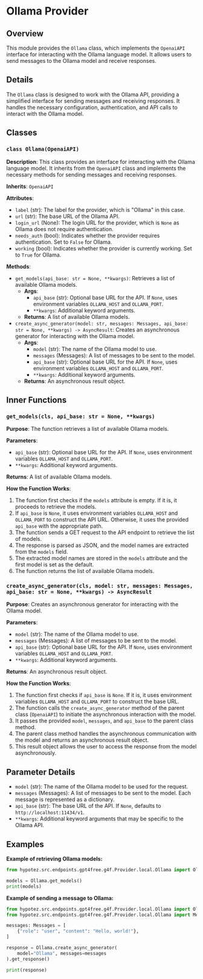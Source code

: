 # Ollama Provider

## Overview

This module provides the `Ollama` class, which implements the `OpenaiAPI` interface for interacting with the Ollama language model. It allows users to send messages to the Ollama model and receive responses. 

## Details

The `Ollama` class is designed to work with the Ollama API, providing a simplified interface for sending messages and receiving responses. It handles the necessary configuration, authentication, and API calls to interact with the Ollama model. 

## Classes

### `class Ollama(OpenaiAPI)`

**Description**: This class provides an interface for interacting with the Ollama language model. It inherits from the `OpenaiAPI` class and implements the necessary methods for sending messages and receiving responses.

**Inherits**: `OpenaiAPI`

**Attributes**:
- `label` (str): The label for the provider, which is "Ollama" in this case.
- `url` (str): The base URL of the Ollama API.
- `login_url` (None): The login URL for the provider, which is `None` as Ollama does not require authentication.
- `needs_auth` (bool): Indicates whether the provider requires authentication. Set to `False` for Ollama.
- `working` (bool): Indicates whether the provider is currently working. Set to `True` for Ollama.

**Methods**:
- `get_models(api_base: str = None, **kwargs)`: Retrieves a list of available Ollama models.
    - **Args**:
        - `api_base` (str): Optional base URL for the API. If `None`, uses environment variables `OLLAMA_HOST` and `OLLAMA_PORT`.
        - `**kwargs`: Additional keyword arguments.
    - **Returns**: A list of available Ollama models.
- `create_async_generator(model: str, messages: Messages, api_base: str = None, **kwargs) -> AsyncResult`: Creates an asynchronous generator for interacting with the Ollama model.
    - **Args**:
        - `model` (str): The name of the Ollama model to use.
        - `messages` (Messages): A list of messages to be sent to the model.
        - `api_base` (str): Optional base URL for the API. If `None`, uses environment variables `OLLAMA_HOST` and `OLLAMA_PORT`.
        - `**kwargs`: Additional keyword arguments.
    - **Returns**: An asynchronous result object.

## Inner Functions

### `get_models(cls, api_base: str = None, **kwargs)`

**Purpose**:  The function retrieves a list of available Ollama models.

**Parameters**:
- `api_base` (str): Optional base URL for the API. If `None`, uses environment variables `OLLAMA_HOST` and `OLLAMA_PORT`.
- `**kwargs`: Additional keyword arguments.

**Returns**: A list of available Ollama models.

**How the Function Works**:
1. The function first checks if the `models` attribute is empty. If it is, it proceeds to retrieve the models.
2. If `api_base` is `None`, it uses environment variables `OLLAMA_HOST` and `OLLAMA_PORT` to construct the API URL. Otherwise, it uses the provided `api_base` with the appropriate path.
3. The function sends a GET request to the API endpoint to retrieve the list of models.
4. The response is parsed as JSON, and the model names are extracted from the `models` field.
5. The extracted model names are stored in the `models` attribute and the first model is set as the default.
6. The function returns the list of available Ollama models.

### `create_async_generator(cls, model: str, messages: Messages, api_base: str = None, **kwargs) -> AsyncResult`

**Purpose**: Creates an asynchronous generator for interacting with the Ollama model.

**Parameters**:
- `model` (str): The name of the Ollama model to use.
- `messages` (Messages): A list of messages to be sent to the model.
- `api_base` (str): Optional base URL for the API. If `None`, uses environment variables `OLLAMA_HOST` and `OLLAMA_PORT`.
- `**kwargs`: Additional keyword arguments.

**Returns**: An asynchronous result object.

**How the Function Works**:
1. The function first checks if `api_base` is `None`. If it is, it uses environment variables `OLLAMA_HOST` and `OLLAMA_PORT` to construct the base URL.
2. The function calls the `create_async_generator` method of the parent class (`OpenaiAPI`) to initiate the asynchronous interaction with the model.
3. It passes the provided `model`, `messages`, and `api_base` to the parent class method.
4. The parent class method handles the asynchronous communication with the model and returns an asynchronous result object.
5. This result object allows the user to access the response from the model asynchronously.

## Parameter Details

- `model` (str):  The name of the Ollama model to be used for the request.
- `messages` (Messages):  A list of messages to be sent to the model. Each message is represented as a dictionary.
- `api_base` (str): The base URL of the API. If `None`, defaults to `http://localhost:11434/v1`.
- `**kwargs`: Additional keyword arguments that may be specific to the Ollama API.

## Examples

**Example of retrieving Ollama models:**

```python
from hypotez.src.endpoints.gpt4free.g4f.Provider.local.Ollama import Ollama

models = Ollama.get_models()
print(models) 
```

**Example of sending a message to Ollama:**

```python
from hypotez.src.endpoints.gpt4free.g4f.Provider.local.Ollama import Ollama
from hypotez.src.endpoints.gpt4free.g4f.Provider.local.Ollama import Messages

messages: Messages = [
    {"role": "user", "content": "Hello, world!"},
]

response = Ollama.create_async_generator(
    model="Ollama", messages=messages
).get_response()

print(response)
```